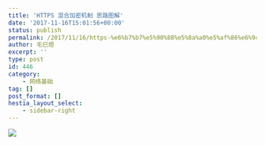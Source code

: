 ```yaml
---
title: 'HTTPS 混合加密机制 思路图解'
date: '2017-11-16T15:01:56+00:00'
status: publish
permalink: /2017/11/16/https-%e6%b7%b7%e5%90%88%e5%8a%a0%e5%af%86%e6%9c%ba%e5%88%b6-%e6%80%9d%e8%b7%af%e5%9b%be%e8%a7%a3
author: 毛巳煜
excerpt: ''
type: post
id: 446
category:
    - 网络基础
tag: []
post_format: []
hestia_layout_select:
    - sidebar-right
---
```

![](http://qiniu.dev-share.top/image/https-encryption-and-decryption.png)